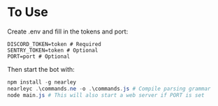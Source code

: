 # To Use

Create .env and fill in the tokens and port:

```env
DISCORD_TOKEN=token # Required
SENTRY_TOKEN=token # Optional
PORT=port # Optional
```

Then start the bot with:

```powershell
npm install -g nearley
nearleyc .\commands.ne -o .\commands.js # Compile parsing grammar
node main.js # This will also start a web server if PORT is set
```
